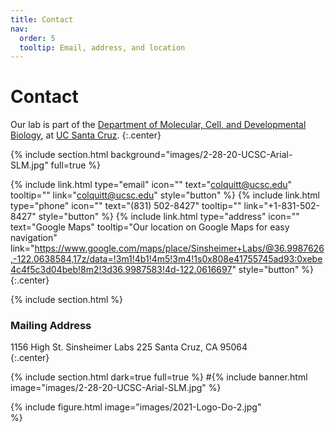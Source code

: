 ```yaml
---
title: Contact
nav:
  order: 5
  tooltip: Email, address, and location
---
```


# <i class="fas fa-envelope"></i>Contact

Our lab is part of the [Department of Molecular, Cell, and Developmental Biology](https://mcd.ucsc.edu/), at [UC Santa Cruz](https://www.ucsc.edu).
{:.center}

{% include section.html background="images/2-28-20-UCSC-Arial-SLM.jpg" full=true %}

{%
  include link.html
  type="email"
  icon=""
  text="colquitt@ucsc.edu"
  tooltip=""
  link="colquitt@ucsc.edu"
  style="button"
%}
{%
  include link.html
  type="phone"
  icon=""
  text="(831) 502-8427"
  tooltip=""
  link="+1-831-502-8427"
  style="button"
 %}
{%
  include link.html
  type="address"
  icon=""
  text="Google Maps"
  tooltip="Our location on Google Maps for easy navigation"
  link="https://www.google.com/maps/place/Sinsheimer+Labs/@36.9987626,-122.0638584,17z/data=!3m1!4b1!4m5!3m4!1s0x808e41755745ad93:0xebe4c4f5c3d04beb!8m2!3d36.9987583!4d-122.0616697"
  style="button"
%}
{:.center}

{% include section.html %}

### <i class="fas fa-mail-bulk"></i>Mailing Address

1156 High St.
Sinsheimer Labs 225
Santa Cruz, CA 95064  
{:.center}

{% include section.html dark=true full=true %}
#{% include banner.html image="images/2-28-20-UCSC-Arial-SLM.jpg" %}

{%
  include figure.html
  image="images/2021-Logo-Do-2.jpg"  
%}
